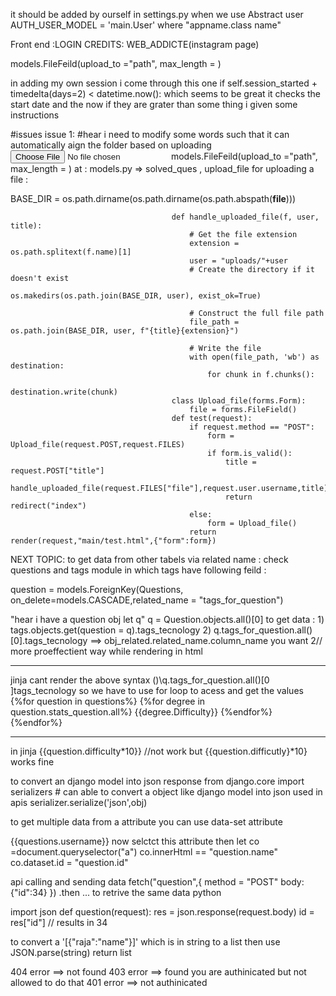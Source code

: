 

it should be added by ourself in settings.py when we use Abstract user
AUTH_USER_MODEL = 'main.User' where "appname.class name"


Front end :LOGIN CREDITS:
 WEB_ADDICTE(instagram page)

 models.FileFeild(upload_to ="path", max_length = )

in adding my own session i come through this one 
        if self.session_started + timedelta(days=2) < datetime.now():
    which seems to be great it checks the start date and the now if they are grater than some thing i given some instructions




#issues 
 issue 1:
  #hear i need to modify some words such that it can automatically aign the folder based on uploading 
 <input type = "file">
 models.FileFeild(upload_to ="path", max_length = )
 at :
    models.py => solved_ques , upload_file
for uploading a file :

BASE_DIR = os.path.dirname(os.path.dirname(os.path.abspath(__file__)))

                                        def handle_uploaded_file(f, user, title):
                                            # Get the file extension
                                            extension = os.path.splitext(f.name)[1]
                                            user = "uploads/"+user
                                            # Create the directory if it doesn't exist
                                            os.makedirs(os.path.join(BASE_DIR, user), exist_ok=True)

                                            # Construct the full file path
                                            file_path = os.path.join(BASE_DIR, user, f"{title}{extension}")

                                            # Write the file
                                            with open(file_path, 'wb') as destination:
                                                for chunk in f.chunks():
                                                    destination.write(chunk)
                                        class Upload_file(forms.Form):
                                            file = forms.FileField()
                                        def test(request):
                                            if request.method == "POST":
                                                form = Upload_file(request.POST,request.FILES)
                                                if form.is_valid():
                                                    title = request.POST["title"]
                                                    handle_uploaded_file(request.FILES["file"],request.user.username,title)  
                                                    return redirect("index")
                                            else:
                                                form = Upload_file()
                                            return render(request,"main/test.html",{"form":form})


NEXT TOPIC:
 to get data from other tabels via related name :
 check questions and tags module in which tags have following feild :    
 
question = models.ForeignKey(Questions, on_delete=models.CASCADE,related_name = "tags_for_question")

 "hear i have a question obj let q" q = Question.objects.all()[0]
 to get data :
            1) tags.objects.get(question = q).tags_tecnology
            2) q.tags_for_question.all()[0].tags_tecnology 
            ==>  obj_related.related_name.column_name you want
            2// more proeffectient way while rendering in html
***
 jinja cant render the above syntax ()\q.tags_for_question.all()[0 ]tags_tecnology 
 so we have to use for loop to acess and get the values
{%for question in questions%}
    {%for degree in question.stats_question.all%}
        {{degree.Difficulty}}
    {%endfor%}
{%endfor%}
***
in jinja {{question.difficulty*10}} //not work 
but {{question.difficutly}*10} works fine 


to convert an django model into json response 
from django.core import serializers # can able to convert a object like django model into json used in apis
serializer.serialize('json',obj)

to get multiple data from a attribute you can use data-set attribute

<a herf="" data-id={{questions.id}}>{{questions.username}}</a>
now selctct this attribute
then let co =document.queryselector("a")
co.innerHtml == "question.name"
co.dataset.id = "question.id"


api calling and sending data
fetch("question",{
    method = "POST"
    body:{"id":34}
})
.then ... 
 to retrive the same data
python

import json
def question(request):
    res = json.response(request.body)
    id = res["id"]
    // results in 34



to convert a '[{"raja":"name"}]' which is in string to a list then use JSON.parse(string) return list

404 error ==> not found
403 error ==> found you are authinicated but not allowed to do that
401 error ==> not authinicated